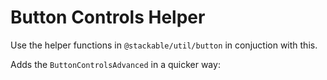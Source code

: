 # Button Controls Helper

Use the helper functions in `@stackable/util/button` in conjuction with this.

Adds the `ButtonControlsAdvanced` in a quicker way:
